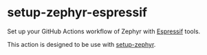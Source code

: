 setup-zephyr-espressif
==========

Set up your GitHub Actions workflow of Zephyr with [Espressif](https://espressif.com/) tools.

This action is designed to be use with [setup-zephyr](https://github.com/xingrz/setup-zephyr).
